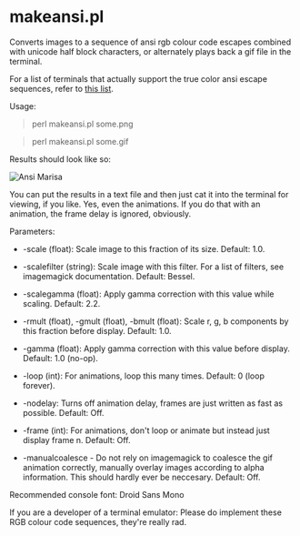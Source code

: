 makeansi.pl
===========

Converts images to a sequence of ansi rgb colour code 
escapes combined with unicode half block characters,
or alternately plays back a gif file in the terminal.

For a list of terminals that actually support the 
true color ansi escape sequences, refer to 
[this list](https://gist.github.com/XVilka/8346728).

Usage:

   > perl makeansi.pl some.png

   > perl makeansi.pl some.gif 

Results should look like so:

![Ansi Marisa](http://aka-san.halcy.de/ansimari.png)

You can put the results in a text file and then just
cat it into the terminal for viewing, if you like. Yes,
even the animations. If you do that with an animation,
the frame delay is ignored, obviously.

Parameters:

   * -scale (float): Scale image to this fraction of 
      its size. Default: 1.0.
 
   * -scalefilter (string): Scale image with this 
      filter. For a list of filters, see imagemagick 
      documentation. Default: Bessel.

   * -scalegamma (float): Apply gamma correction with 
      this value while scaling. Default: 2.2.

   * -rmult (float), -gmult (float), -bmult (float): 
      Scale r, g, b components by this fraction before 
      display. Default: 1.0.
   
   * -gamma (float): Apply gamma correction with this 
      value before display. Default: 1.0 (no-op).
                 
   * -loop (int): For animations, loop this many times.
      Default: 0 (loop forever).

   * -nodelay: Turns off animation delay, frames are
      just written as fast as possible. Default: Off.

   * -frame (int): For animations, don't loop or 
      animate but instead just display frame n. 
      Default: Off.

   * -manualcoalesce - Do not rely on imagemagick 
      to coalesce the gif animation correctly, manually
      overlay images according to alpha information.
      This should hardly ever be neccesary. Default:
      Off.

Recommended console font: Droid Sans Mono

If you are a developer of a terminal emulator: Please
do implement these RGB colour code sequences, they're
really rad.


